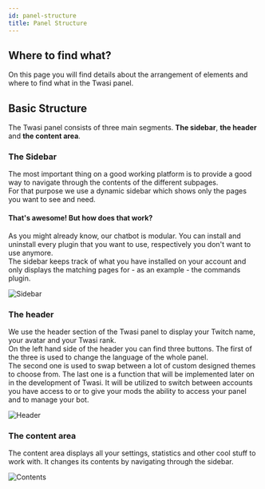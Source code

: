 ```yaml
---
id: panel-structure
title: Panel Structure
---
```


## Where to find what?

On this page you will find details about the arrangement of elements and where to find what in the Twasi panel.  

## Basic Structure

The Twasi panel consists of three main segments. **The sidebar**, **the header** and **the content area**.

### The Sidebar

The most important thing on a good working platform is to provide a good way to navigate through the contents of the different subpages.  
For that purpose we use a dynamic sidebar which shows only the pages you want to see and need.  

#### That's awesome! But how does that work?

As you might already know, our chatbot is modular. You can install and uninstall every plugin that you want to use, respectively you don't want to use anymore.  
The sidebar keeps track of what you have installed on your account and only displays the matching pages for - as an example - the commands plugin.

![Sidebar](/img/userdocs/twasi-panel/panel-structure/sidebar.png)

### The header

We use the header section of the Twasi panel to display your Twitch name, your avatar and your Twasi rank.  
On the left hand side of the header you can find three buttons. The first of the three is used to change the language of the whole panel.  
The second one is used to swap between a lot of custom designed themes to choose from. The last one is a function that will be implemented later on in the development of Twasi. It will be utilized to switch between accounts you have access to or to give your mods the ability to access your panel and to manage your bot.

![Header](/img/userdocs/twasi-panel/panel-structure/header.png)

### The content area

The content area displays all your settings, statistics and other cool stuff to work with. It changes its contents by navigating through the sidebar.

![Contents](/img/userdocs/twasi-panel/panel-structure/contents.png)
